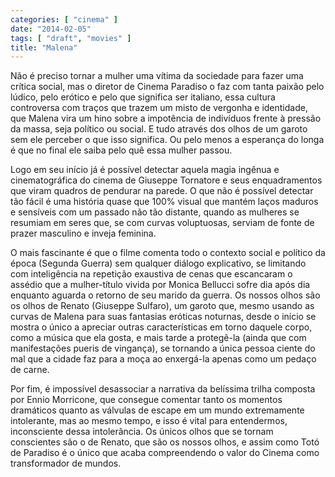 ```yaml
---
categories: [ "cinema" ]
date: "2014-02-05"
tags: [ "draft", "movies" ]
title: "Malena"
---
```

Não é preciso tornar a mulher uma vítima da sociedade para fazer
uma crítica social, mas o diretor de Cinema Paradiso o faz com tanta
paixão pelo lúdico, pelo erótico e pelo que significa ser italiano,
essa cultura controversa com traços que trazem um misto de vergonha e
identidade, que Malena vira um hino sobre a impotência de indivíduos
frente à pressão da massa, seja político ou social. E tudo através
dos olhos de um garoto sem ele perceber o que isso significa. Ou pelo
menos a esperança do longa é que no final ele saiba pelo quê essa
mulher passou.

Logo em seu início já é possível detectar aquela magia ingênua e
cinematográfica do cinema de Giuseppe Tornatore e seus enquadramentos que
viram quadros de pendurar na parede. O que não é possível detectar tão
fácil é uma história quase que 100% visual que mantém laços maduros
e sensíveis com um passado não tão distante, quando as mulheres se
resumiam em seres que, se com curvas voluptuosas, serviam de fonte de
prazer masculino e inveja feminina.

O mais fascinante é que o filme comenta todo o contexto social e
político da época (Segunda Guerra) sem qualquer diálogo explicativo,
se limitando com inteligência na repetição exaustiva de cenas que
escancaram o assédio que a mulher-título vivida por Monica Bellucci
sofre dia após dia enquanto aguarda o retorno de seu marido da guerra. Os
nossos olhos são os olhos de Renato (Giuseppe Sulfaro), um garoto que,
mesmo usando as curvas de Malena para suas fantasias eróticas noturnas,
desde o início se mostra o único a apreciar outras características
em torno daquele corpo, como a música que ela gosta, e mais tarde a
protegê-la (ainda que com manifestações pueris de vingança), se
tornando a única pessoa ciente do mal que a cidade faz para a moça ao
enxergá-la apenas como um pedaço de carne.

Por fim, é impossível desassociar a narrativa da belíssima trilha
composta por Ennio Morricone, que consegue comentar tanto os momentos
dramáticos quanto as válvulas de escape em um mundo extremamente
intolerante, mas ao mesmo tempo, e isso é vital para entendermos,
inconsciente dessa intolerância. Os únicos olhos que se tornam
conscientes são o de Renato, que são os nossos olhos, e assim como
Totó de Paradiso é o único que acaba compreendendo o valor do Cinema
como transformador de mundos.
